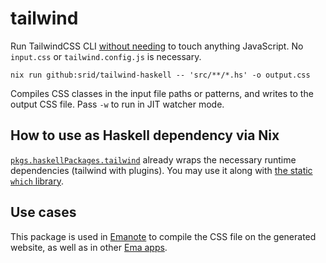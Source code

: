 # tailwind

Run TailwindCSS CLI [without needing](https://srid.ca/nojs) to touch anything JavaScript. No `input.css` or `tailwind.config.js` is necessary.

```sh-session
nix run github:srid/tailwind-haskell -- 'src/**/*.hs' -o output.css
```

Compiles CSS classes in the input file paths or patterns, and writes to the output CSS file. Pass `-w` to run in JIT watcher mode.

## How to use as Haskell dependency via Nix

[`pkgs.haskellPackages.tailwind`](https://nixpkgs.haskell.page/p/tailwind) already wraps the necessary runtime dependencies (tailwind with plugins). You may use it along with [the static `which` library](https://github.com/obsidiansystems/which).

## Use cases

This package is used in [Emanote](https://github.com/srid/emanote) to compile the CSS file on the generated website, as well as in other [Ema apps](https://github.com/EmaApps).
